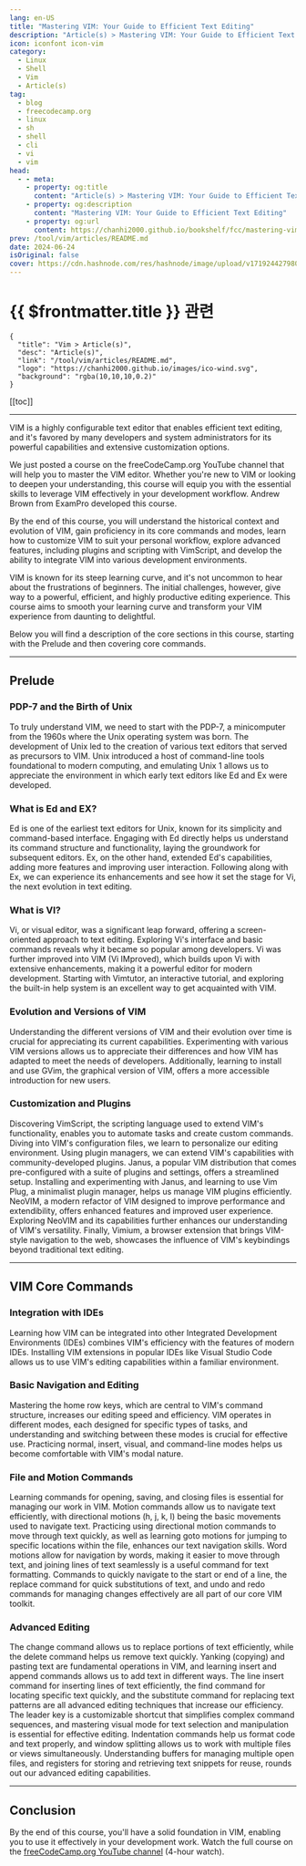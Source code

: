 ```yaml
---
lang: en-US
title: "Mastering VIM: Your Guide to Efficient Text Editing"
description: "Article(s) > Mastering VIM: Your Guide to Efficient Text Editing"
icon: iconfont icon-vim
category: 
  - Linux
  - Shell
  - Vim
  - Article(s)
tag: 
  - blog
  - freecodecamp.org
  - linux
  - sh
  - shell
  - cli
  - vi
  - vim
head:
  - - meta:
    - property: og:title
      content: "Article(s) > Mastering VIM: Your Guide to Efficient Text Editing"
    - property: og:description
      content: "Mastering VIM: Your Guide to Efficient Text Editing"
    - property: og:url
      content: https://chanhi2000.github.io/bookshelf/fcc/mastering-vim-your-guide-to-efficient-text-editing.html
prev: /tool/vim/articles/README.md
date: 2024-06-24
isOriginal: false
cover: https://cdn.hashnode.com/res/hashnode/image/upload/v1719244279807/32ef1ce5-423b-4762-b0fa-5f6420d67788.jpeg
---
```


# {{ $frontmatter.title }} 관련

```component VPCard
{
  "title": "Vim > Article(s)",
  "desc": "Article(s)",
  "link": "/tool/vim/articles/README.md",
  "logo": "https://chanhi2000.github.io/images/ico-wind.svg",
  "background": "rgba(10,10,10,0.2)"
}
```

[[toc]]

---

<SiteInfo
  name="Mastering VIM: Your Guide to Efficient Text Editing"
  desc="VIM is a highly configurable text editor that enables efficient text editing, and it's favored by many developers and system administrators for its powerful capabilities and extensive customization options. We just posted a course on the freeCodeCamp..."
  url="https://freecodecamp.org/news/mastering-vim-your-guide-to-efficient-text-editing/"
  logo="https://cdn.freecodecamp.org/universal/favicons/favicon.ico"
  preview="https://cdn.hashnode.com/res/hashnode/image/upload/v1719244279807/32ef1ce5-423b-4762-b0fa-5f6420d67788.jpeg"/>

VIM is a highly configurable text editor that enables efficient text editing, and it's favored by many developers and system administrators for its powerful capabilities and extensive customization options.

We just posted a course on the freeCodeCamp.org YouTube channel that will help you to master the VIM editor. Whether you're new to VIM or looking to deepen your understanding, this course will equip you with the essential skills to leverage VIM effectively in your development workflow. Andrew Brown from ExamPro developed this course.

By the end of this course, you will understand the historical context and evolution of VIM, gain proficiency in its core commands and modes, learn how to customize VIM to suit your personal workflow, explore advanced features, including plugins and scripting with VimScript, and develop the ability to integrate VIM into various development environments.

VIM is known for its steep learning curve, and it's not uncommon to hear about the frustrations of beginners. The initial challenges, however, give way to a powerful, efficient, and highly productive editing experience. This course aims to smooth your learning curve and transform your VIM experience from daunting to delightful.

Below you will find a description of the core sections in this course, starting with the Prelude and then covering core commands.

---

## Prelude

### PDP-7 and the Birth of Unix

To truly understand VIM, we need to start with the PDP-7, a minicomputer from the 1960s where the Unix operating system was born. The development of Unix led to the creation of various text editors that served as precursors to VIM. Unix introduced a host of command-line tools foundational to modern computing, and emulating Unix 1 allows us to appreciate the environment in which early text editors like Ed and Ex were developed.

### What is Ed and EX?

Ed is one of the earliest text editors for Unix, known for its simplicity and command-based interface. Engaging with Ed directly helps us understand its command structure and functionality, laying the groundwork for subsequent editors. Ex, on the other hand, extended Ed's capabilities, adding more features and improving user interaction. Following along with Ex, we can experience its enhancements and see how it set the stage for Vi, the next evolution in text editing.

### What is VI?

Vi, or visual editor, was a significant leap forward, offering a screen-oriented approach to text editing. Exploring Vi's interface and basic commands reveals why it became so popular among developers. Vi was further improved into VIM (Vi IMproved), which builds upon Vi with extensive enhancements, making it a powerful editor for modern development. Starting with Vimtutor, an interactive tutorial, and exploring the built-in help system is an excellent way to get acquainted with VIM.

### Evolution and Versions of VIM

Understanding the different versions of VIM and their evolution over time is crucial for appreciating its current capabilities. Experimenting with various VIM versions allows us to appreciate their differences and how VIM has adapted to meet the needs of developers. Additionally, learning to install and use GVim, the graphical version of VIM, offers a more accessible introduction for new users.

### Customization and Plugins

Discovering VimScript, the scripting language used to extend VIM's functionality, enables you to automate tasks and create custom commands. Diving into VIM's configuration files, we learn to personalize our editing environment. Using plugin managers, we can extend VIM's capabilities with community-developed plugins. Janus, a popular VIM distribution that comes pre-configured with a suite of plugins and settings, offers a streamlined setup. Installing and experimenting with Janus, and learning to use Vim Plug, a minimalist plugin manager, helps us manage VIM plugins efficiently. NeoVIM, a modern refactor of VIM designed to improve performance and extendibility, offers enhanced features and improved user experience. Exploring NeoVIM and its capabilities further enhances our understanding of VIM's versatility. Finally, Vimium, a browser extension that brings VIM-style navigation to the web, showcases the influence of VIM's keybindings beyond traditional text editing.

---

## VIM Core Commands

### Integration with IDEs

Learning how VIM can be integrated into other Integrated Development Environments (IDEs) combines VIM's efficiency with the features of modern IDEs. Installing VIM extensions in popular IDEs like Visual Studio Code allows us to use VIM's editing capabilities within a familiar environment.

### Basic Navigation and Editing

Mastering the home row keys, which are central to VIM's command structure, increases our editing speed and efficiency. VIM operates in different modes, each designed for specific types of tasks, and understanding and switching between these modes is crucial for effective use. Practicing normal, insert, visual, and command-line modes helps us become comfortable with VIM's modal nature.

### File and Motion Commands

Learning commands for opening, saving, and closing files is essential for managing our work in VIM. Motion commands allow us to navigate text efficiently, with directional motions (h, j, k, l) being the basic movements used to navigate text. Practicing using directional motion commands to move through text quickly, as well as learning goto motions for jumping to specific locations within the file, enhances our text navigation skills. Word motions allow for navigation by words, making it easier to move through text, and joining lines of text seamlessly is a useful command for text formatting. Commands to quickly navigate to the start or end of a line, the replace command for quick substitutions of text, and undo and redo commands for managing changes effectively are all part of our core VIM toolkit.

### Advanced Editing

The change command allows us to replace portions of text efficiently, while the delete command helps us remove text quickly. Yanking (copying) and pasting text are fundamental operations in VIM, and learning insert and append commands allows us to add text in different ways. The line insert command for inserting lines of text efficiently, the find command for locating specific text quickly, and the substitute command for replacing text patterns are all advanced editing techniques that increase our efficiency. The leader key is a customizable shortcut that simplifies complex command sequences, and mastering visual mode for text selection and manipulation is essential for effective editing. Indentation commands help us format code and text properly, and window splitting allows us to work with multiple files or views simultaneously. Understanding buffers for managing multiple open files, and registers for storing and retrieving text snippets for reuse, rounds out our advanced editing capabilities.

---

## Conclusion

By the end of this course, you'll have a solid foundation in VIM, enabling you to use it effectively in your development work. Watch the full course on the [<FontIcon icon="fa-brands fa-youtube"/>freeCodeCamp.org YouTube channel](https://youtu.be/JYNA9j8SXs4) (4-hour watch).

<VidStack src="youtube/JYNA9j8SXs4" />

